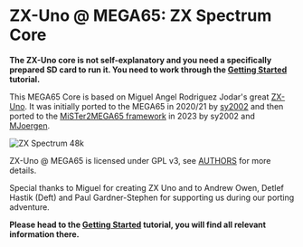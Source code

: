 ZX-Uno @ MEGA65: ZX Spectrum Core
=================================

**The ZX-Uno core is not self-explanatory and you need a specifically prepared
SD card to run it. You need to work through the
[Getting Started](https://github.com/sy2002/zxuno4mega65/wiki/Getting-Started)
tutorial.**

This MEGA65 Core is based on Miguel Angel Rodriguez Jodar's great
[ZX-Uno](https://zxuno.speccy.org/index_e.shtml). It was initially ported to
the MEGA65 in 2020/21 by [sy2002](http://sy2002.de) and then ported to the
[MiSTer2MEGA65 framework](https://github.com/sy2002/MiSTer2MEGA65/wiki) in
2023 by sy2002 and [MJoergen](https://github.com/MJoergen).

![ZX Spectrum 48k](doc/wiki/assets/ZXSpectrum48k.jpg)

ZX-Uno @ MEGA65 is licensed under GPL v3,
see [AUTHORS](AUTHORS) for more details.

Special thanks to Miguel for creating ZX Uno and to Andrew Owen,
Detlef Hastik (Deft) and Paul Gardner-Stephen for supporting us during our
porting adventure.

**Please head to the [Getting Started](https://github.com/sy2002/zxuno4mega65/wiki/Getting-Started)
tutorial, you will find all relevant information there.**

